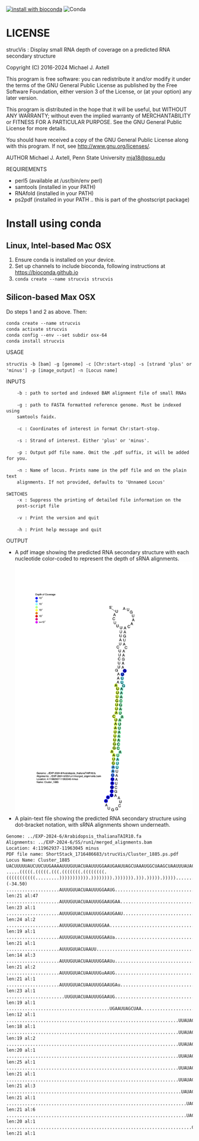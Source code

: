 [![install with bioconda](https://img.shields.io/badge/install%20with-bioconda-brightgreen.svg?style=flat)](http://bioconda.github.io/recipes/strucvis/README.html) ![Conda](https://img.shields.io/conda/dn/bioconda/strucvis)

# LICENSE
strucVis : Display small RNA depth of coverage on a predicted RNA
    secondary structure

Copyright (C) 2016-2024 Michael J. Axtell

This program is free software: you can redistribute it and/or modify it
    under the terms of the GNU General Public License as published by the
    Free Software Foundation, either version 3 of the License, or (at your
    option) any later version.

This program is distributed in the hope that it will be useful,
        but WITHOUT ANY WARRANTY; without even the implied warranty of
        MERCHANTABILITY or FITNESS FOR A PARTICULAR PURPOSE.  See the
        GNU General Public License for more details.

You should have received a copy of the GNU General Public License
        along with this program.  If not, see <http://www.gnu.org/licenses/>.

AUTHOR
    Michael J. Axtell, Penn State University mja18@psu.edu

REQUIREMENTS
- perl5 (available at /usr/bin/env perl)
- samtools (installed in your PATH)
- RNAfold (installed in your PATH)
- ps2pdf (installed in your PATH .. this is part of the ghostscript package)

# Install using conda

## Linux, Intel-based Mac OSX
1. Ensure conda is installed on your device.
2. Set up channels to include bioconda, following instructions at <https://bioconda.github.io>
3. `conda create --name strucvis strucvis`

## Silicon-based Max OSX
Do steps 1 and 2 as above. Then:
```
conda create --name strucvis
conda activate strucvis
conda config --env --set subdir osx-64
conda install strucvis
```

USAGE

`strucVis -b [bam] -g [genome] -c [Chr:start-stop] -s [strand 'plus' or 'minus'] -p [image_output] -n [Locus name]`

INPUTS
```
    -b : path to sorted and indexed BAM alignment file of small RNAs

    -g : path to FASTA formatted reference genome. Must be indexed using
    samtools faidx.

    -c : Coordinates of interest in format Chr:start-stop.

    -s : Strand of interest. Either 'plus' or 'minus'.

    -p : Output pdf file name. Omit the .pdf suffix, it will be added for you.

    -n : Name of locus. Prints name in the pdf file and on the plain text
    alignments. If not provided, defaults to 'Unnamed Locus'

SWITCHES
    -x : Suppress the printing of detailed file information on the
    post-script file

    -v : Print the version and quit

    -h : Print help message and quit
```

OUTPUT

- A pdf image showing the predicted RNA secondary structure with each nucleotide color-coded to represent the depth of sRNA alignments. ![strucVis_image](./Cluster_1885.png)
- A plain-text file showing the predicted RNA secondary structure using dot-bracket notation, with sRNA alignments shown underneath.

```
Genome: ../EXP-2024-6/Arabidopsis_thalianaTAIR10.fa
Alignments: ../EXP-2024-6/SS/run1/merged_alignments.bam
Location: 4:11962937-11963045 minus
PDF file name: ShortStack_1716486683/strucVis/Cluster_1885.ps.pdf
Locus Name: Cluster_1885
UACUUUUUAUCUUCUUGAAAAUUUGUUACUAAUUUGGAAUGAAUUAGCUAAAUGGCUAAGCUAAUUUAUACCAAAUUAAUAGCAAAGUUUGAAGAACAUGAACAAUGUA
.....(((((.(((((.(((.(((((((.((((((((.(((((((((((.........))))))))))).)))))))).))))))).))).))))).)))))....... (-34.50)
....................AUUUGUUACUAAUUUGGAAUG.................................................................... len:21 al:47
....................AUUUGUUACUAAUUUGGAAUGAA.................................................................. len:23 al:1
....................AUUUGUUACUAAUUUGGAAUGAAU................................................................. len:24 al:2
....................AUUUGUUACUAAUUUGGAA...................................................................... len:19 al:1
....................AUUUGUUACUAAUUUGGAAUa.................................................................... len:21 al:1
....................AUUUGUUACUAAUU........................................................................... len:14 al:3
....................AUUUGUUACUAAUUUGGAAUu.................................................................... len:21 al:2
....................AUUUGUUACUAAUUUGuAAUG.................................................................... len:21 al:1
....................AUUUGUUACUAAUUUGGAAUGAu.................................................................. len:23 al:1
......................UUGUUACUAAUUUGGAAUG.................................................................... len:19 al:1
.......................................UGAAUUAGCUAA.......................................................... len:12 al:1
.................................................................UUAUACCAAAUUAAUAGC.......................... len:18 al:1
.................................................................UUAUACCAAAUUAAUAGCu......................... len:19 al:2
.................................................................UUAUACCAAAUUAAUAGCAu........................ len:20 al:1
.................................................................UUAUACCAAAUUAAUAGCAAAaUUU................... len:25 al:1
.................................................................UUAUACCAAAUUAAUAGCAAu....................... len:21 al:1
.................................................................UUAUACCAAAUUAAUAGCAAA....................... len:21 al:3
..................................................................UAUACCAAAUUAAUAGCAAAG...................... len:21 al:1
....................................................................UACCAAAUUAAUAGCAAAGUU.................... len:21 al:6
....................................................................UACCAAAUUAAUAGCAAAGU..................... len:20 al:1
......................................................................CCAAAUUAAUAGCAAAGUUUG.................. len:21 al:1
```



